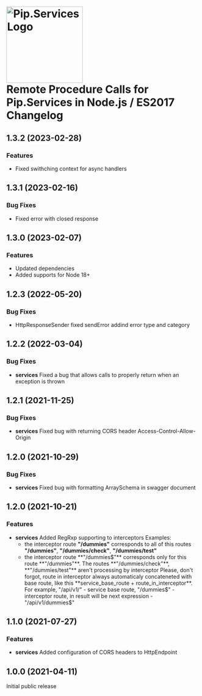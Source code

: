 # <img src="https://uploads-ssl.webflow.com/5ea5d3315186cf5ec60c3ee4/5edf1c94ce4c859f2b188094_logo.svg" alt="Pip.Services Logo" width="200"> <br/> Remote Procedure Calls for Pip.Services in Node.js / ES2017 Changelog

## <a name="1.3.2"></a> 1.3.2 (2023-02-28)

### Features
- Fixed swithching context for async handlers 

## <a name="1.3.1"></a> 1.3.1 (2023-02-16)

### Bug Fixes
- Fixed error with closed response

## <a name="1.3.0"></a> 1.3.0 (2023-02-07)

### Features
* Updated dependencies
* Added supports for Node 18+

## <a name="1.2.3"></a> 1.2.3 (2022-05-20)
### Bug Fixes
- HttpResponseSender fixed sendError addind error type and category 

## <a name="1.2.2"></a> 1.2.2 (2022-03-04)

### Bug Fixes
* **services** Fixed a bug that allows calls to properly return when an exception is thrown

## <a name="1.2.1"></a> 1.2.1 (2021-11-25)

### Bug Fixes
* **services** Fixed bug with returning CORS header Access-Control-Allow-Origin

## <a name="1.2.0"></a> 1.2.0 (2021-10-29)

### Bug Fixes
* **services** Fixed bug with formatting ArraySchema in swagger document

## <a name="1.2.0"></a> 1.2.0 (2021-10-21)
### Features
* **services**  Added RegRxp supporting to interceptors 
   Examples:
   - the interceptor route **"/dummies"** corresponds to all of this routes **"/dummies"**, **"/dummies/check"**, **"/dummies/test"**
   - the interceptor route **"/dummies$"** corresponds only for this route **"/dummies"**. The routes **"/dummies/check"**, **"/dummies/test"** aren't processing by interceptor
   Please, don't forgot, route in interceptor always automaticaly concateneted with base route, like this **service_base_route + route_in_interceptor**. 
   For example, "/api/v1/" - service base route, "/dummies$" - interceptor route, in result will be next expression - "/api/v1/dummies$"

## <a name="1.1.0"></a> 1.1.0 (2021-07-27)

### Features
* **services** Added configuration of CORS headers to HttpEndpoint

## <a name="1.0.0"></a> 1.0.0 (2021-04-11)

Initial public release

